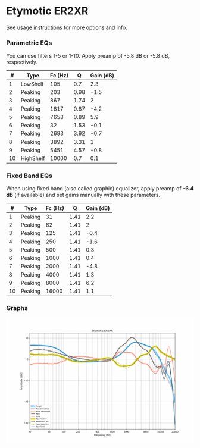 # Etymotic ER2XR
See [usage instructions](https://github.com/jaakkopasanen/AutoEq#usage) for more options and info.

### Parametric EQs
You can use filters 1-5 or 1-10. Apply preamp of -5.8 dB or -5.8 dB, respectively.

|   # | Type      |   Fc (Hz) |    Q |   Gain (dB) |
|-----|-----------|-----------|------|-------------|
|   1 | LowShelf  |       105 | 0.7  |         2.3 |
|   2 | Peaking   |       203 | 0.98 |        -1.5 |
|   3 | Peaking   |       867 | 1.74 |         2   |
|   4 | Peaking   |      1817 | 0.87 |        -4.2 |
|   5 | Peaking   |      7658 | 0.89 |         5.9 |
|   6 | Peaking   |        32 | 1.53 |        -0.1 |
|   7 | Peaking   |      2693 | 3.92 |        -0.7 |
|   8 | Peaking   |      3892 | 3.31 |         1   |
|   9 | Peaking   |      5451 | 4.57 |        -0.8 |
|  10 | HighShelf |     10000 | 0.7  |         0.1 |

### Fixed Band EQs
When using fixed band (also called graphic) equalizer, apply preamp of **-6.4 dB** (if available) and set gains manually with these parameters.

|   # | Type    |   Fc (Hz) |    Q |   Gain (dB) |
|-----|---------|-----------|------|-------------|
|   1 | Peaking |        31 | 1.41 |         2.2 |
|   2 | Peaking |        62 | 1.41 |         2   |
|   3 | Peaking |       125 | 1.41 |        -0.4 |
|   4 | Peaking |       250 | 1.41 |        -1.6 |
|   5 | Peaking |       500 | 1.41 |         0.3 |
|   6 | Peaking |      1000 | 1.41 |         0.4 |
|   7 | Peaking |      2000 | 1.41 |        -4.8 |
|   8 | Peaking |      4000 | 1.41 |         1.3 |
|   9 | Peaking |      8000 | 1.41 |         6.2 |
|  10 | Peaking |     16000 | 1.41 |         1.1 |

### Graphs
![](./Etymotic%20ER2XR.png)
